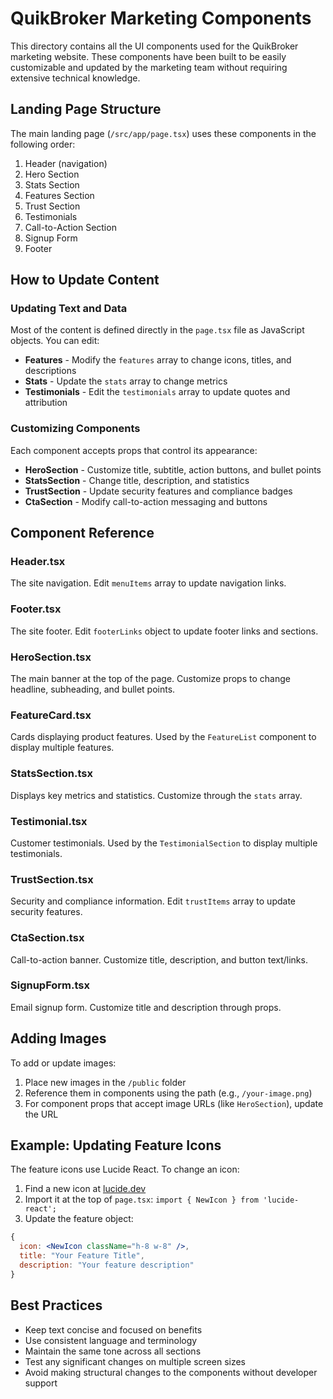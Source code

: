 # QuikBroker Marketing Components

This directory contains all the UI components used for the QuikBroker marketing website. These components have been built to be easily customizable and updated by the marketing team without requiring extensive technical knowledge.

## Landing Page Structure

The main landing page (`/src/app/page.tsx`) uses these components in the following order:

1. Header (navigation)
2. Hero Section
3. Stats Section
4. Features Section
5. Trust Section
6. Testimonials
7. Call-to-Action Section
8. Signup Form
9. Footer

## How to Update Content

### Updating Text and Data

Most of the content is defined directly in the `page.tsx` file as JavaScript objects. You can edit:

- **Features** - Modify the `features` array to change icons, titles, and descriptions
- **Stats** - Update the `stats` array to change metrics
- **Testimonials** - Edit the `testimonials` array to update quotes and attribution

### Customizing Components

Each component accepts props that control its appearance:

- **HeroSection** - Customize title, subtitle, action buttons, and bullet points
- **StatsSection** - Change title, description, and statistics
- **TrustSection** - Update security features and compliance badges
- **CtaSection** - Modify call-to-action messaging and buttons

## Component Reference

### Header.tsx
The site navigation. Edit `menuItems` array to update navigation links.

### Footer.tsx
The site footer. Edit `footerLinks` object to update footer links and sections.

### HeroSection.tsx
The main banner at the top of the page. Customize props to change headline, subheading, and bullet points.

### FeatureCard.tsx
Cards displaying product features. Used by the `FeatureList` component to display multiple features.

### StatsSection.tsx
Displays key metrics and statistics. Customize through the `stats` array.

### Testimonial.tsx
Customer testimonials. Used by the `TestimonialSection` to display multiple testimonials.

### TrustSection.tsx
Security and compliance information. Edit `trustItems` array to update security features.

### CtaSection.tsx
Call-to-action banner. Customize title, description, and button text/links.

### SignupForm.tsx
Email signup form. Customize title and description through props.

## Adding Images

To add or update images:

1. Place new images in the `/public` folder
2. Reference them in components using the path (e.g., `/your-image.png`)
3. For component props that accept image URLs (like `HeroSection`), update the URL

## Example: Updating Feature Icons

The feature icons use Lucide React. To change an icon:

1. Find a new icon at [lucide.dev](https://lucide.dev/)
2. Import it at the top of `page.tsx`: `import { NewIcon } from 'lucide-react';`
3. Update the feature object:

```jsx
{
  icon: <NewIcon className="h-8 w-8" />,
  title: "Your Feature Title",
  description: "Your feature description"
}
```

## Best Practices

- Keep text concise and focused on benefits
- Use consistent language and terminology
- Maintain the same tone across all sections
- Test any significant changes on multiple screen sizes
- Avoid making structural changes to the components without developer support